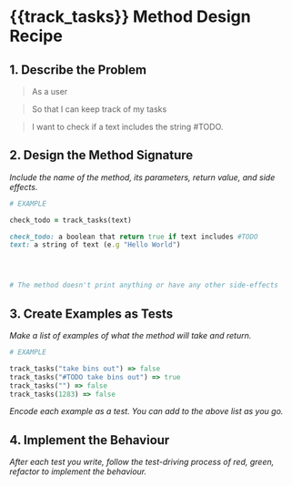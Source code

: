 # {{track_tasks}} Method Design Recipe

## 1. Describe the Problem


> As a user

> So that I can keep track of my tasks

> I want to check if a text includes the string #TODO.


## 2. Design the Method Signature

_Include the name of the method, its parameters, return value, and side effects._

```ruby
# EXAMPLE

check_todo = track_tasks(text)

check_todo: a boolean that return true if text includes #TODO
text: a string of text (e.g "Hello World")




# The method doesn't print anything or have any other side-effects
```

## 3. Create Examples as Tests

_Make a list of examples of what the method will take and return._

```ruby
# EXAMPLE

track_tasks("take bins out") => false
track_tasks("#TODO take bins out") => true
track_tasks("") => false
track_tasks(1283) => false


```

_Encode each example as a test. You can add to the above list as you go._

## 4. Implement the Behaviour

_After each test you write, follow the test-driving process of red, green, refactor to implement the behaviour._
